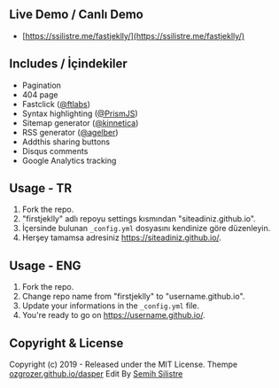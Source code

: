## Live Demo / Canlı Demo
- [https://ssilistre.me/fastjeklly/](https://ssilistre.me/fastjeklly/)

## Includes / İçindekiler
- Pagination
- 404 page
- Fastclick ([@ftlabs](https://github.com/ftlabs/fastclick))
- Syntax highlighting ([@PrismJS](https://github.com/PrismJS/prism))
- Sitemap generator ([@kinnetica](https://github.com/kinnetica/jekyll-plugins))
- RSS generator ([@agelber](https://github.com/agelber/jekyll-rss))
- Addthis sharing buttons
- Disqus comments
- Google Analytics tracking


## Usage - TR
1. Fork the repo.
2. "firstjeklly" adlı repoyu settings kısmından "siteadiniz.github.io".
3. İçersinde bulunan `_config.yml` dosyasını kendinize göre düzenleyin.
4. Herşey tamamsa adresiniz https://siteadiniz.github.io/.

## Usage - ENG
1. Fork the repo.
2. Change repo name from "firstjeklly" to "username.github.io".
3. Update your informations in the `_config.yml` file.
4. You're ready to go on https://username.github.io/.



## Copyright & License
Copyright (c) 2019 - Released under the MIT License.
Thempe [ozgrozer.github.io/dasper](https://ozgrozer.github.io/dasper) 
Edit By [Semih Silistre](https://ssilistre.me)
